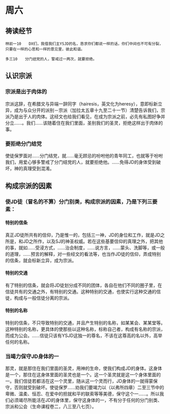 # 周六

## 祷读经节
```
林前一10　　DX们，我借我们主YSJD的名，恳求你们都说一样的话，你们中间也不可有分裂，只要在一样的心思和一样的意见里，彼此和谐。

多三10　　分门结党的人，警戒过一两次，就要拒绝。
```

## 认识宗派

### 宗派是出于肉体的

宗派这辞，在希腊文与异端一辞同字（hairesis，英文化为heresy），意即标新立异，成为与众分开的派别－宗派（加拉太五章十九至二十一节）清楚告诉我们，宗派乃是出于人的肉体。这经文也给我们看见，在成为宗派之前，必先有私图好争并分立......。我们......该随着住在我们里面，圣别我们的圣灵，拒绝这样出于肉体的事。

### 要拒绝分门结党

使徒保罗面对......分门结党，就......毫无顾忌的吩咐他的青年同工，也就等于吩咐我们，用爱心够多警戒了分门结党的人，就要拒绝他。......免得JD的身体受到破坏，神的真理受到混淆。

## 构成宗派的因素

### 使JD徒（冒名的不算）分门别类，构成宗派的因素，乃是下列三要素：

#### 特别的信条

真正JD徒所共有的信仰，乃是惟一的，包括三一神，JD的身位和工作，就是JD之所是，和JD之所作，以及SJ的神圣权威。若在这些基要信仰的真理之外，把其他的事，就如......受浸方式，......治会制度，......说方言，......蒙头、洗脚等，或一般的道理，......预言的解释，对一些经文的看法等，也当作JD徒的信仰，弄成特别的信条，就会标新立异，成为宗派。

#### 特别的交通

有了特别的信条，就会将JD徒划分成不同的团体，各自在他们不同的圈子里，在信徒共有的交通之外，有特别的交通。这种特别的交通，也使实行这种交通的信徒，构成与一般信徒分离的宗派。

#### 特别的名称

特别的信条，不只导致特别的交通，并且产生特别的名称，如某某会、某某堂等。这种特别的名称，更具体的使那些以这种名称，标称自己者，构成有名称的宗派，而成为公会。......信徒只该有YSJD这独一的尊名，不该在这尊高的名以外，高举任何的名称。

### 当竭力保守JD身体的一

那灵，就是那住在我们里面的圣灵，用神的生命，使我们构成JD的身体。这身体是一个，那住在这身体里面的圣灵也是一个。这一个圣灵就是这一个身体里面的一。我们信徒若都活在这一个灵里，随从这一个灵而行，JD身体的一就得蒙保守，否则就受到破坏。使徒保罗......劝我们要竭力以（以弗所四章）二至三节中的卑微、温柔、恒忍、在爱中的担就和平的联索等等美德，保守这个一......。所以我们必须竭尽所能活在JD的身体里，保守这身体的一，不有分于任何的分门别类、宗派和公会（生命课程卷二，八三至八七页）。
